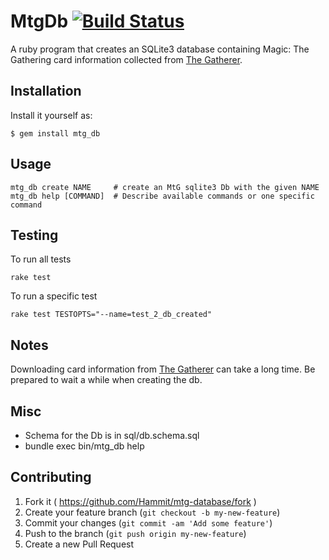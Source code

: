 # MtgDb [![Build Status](https://travis-ci.org/Hammit/mtg-database.svg?branch=master)](https://travis-ci.org/Hammit/mtg-database)

A ruby program that creates an SQLite3 database containing Magic: The Gathering
card information collected from [The Gatherer](http://gatherer.wizards.com/ "The Gatherer").

## Installation

Install it yourself as:

    $ gem install mtg_db

## Usage

    mtg_db create NAME     # create an MtG sqlite3 Db with the given NAME
    mtg_db help [COMMAND]  # Describe available commands or one specific command

## Testing

To run all tests

    rake test

To run a specific test

    rake test TESTOPTS="--name=test_2_db_created"

## Notes
Downloading card information from [The Gatherer](http://gatherer.wizards.com/ "The Gatherer")
can take a long time. Be prepared to wait a while when creating the db.

## Misc
* Schema for the Db is in sql/db.schema.sql
* bundle exec bin/mtg_db help

## Contributing

1. Fork it ( https://github.com/Hammit/mtg-database/fork )
2. Create your feature branch (`git checkout -b my-new-feature`)
3. Commit your changes (`git commit -am 'Add some feature'`)
4. Push to the branch (`git push origin my-new-feature`)
5. Create a new Pull Request